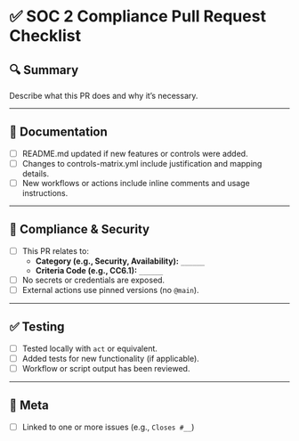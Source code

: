 # ✅ SOC 2 Compliance Pull Request Checklist

## 🔍 Summary

Describe what this PR does and why it’s necessary.

---

## 📄 Documentation

- [ ] README.md updated if new features or controls were added.
- [ ] Changes to controls-matrix.yml include justification and mapping details.
- [ ] New workflows or actions include inline comments and usage instructions.

---

## 🔐 Compliance & Security

- [ ] This PR relates to:
  - **Category (e.g., Security, Availability):** `______`
  - **Criteria Code (e.g., CC6.1):** `______`
- [ ] No secrets or credentials are exposed.
- [ ] External actions use pinned versions (no `@main`).

---

## ✅ Testing

- [ ] Tested locally with `act` or equivalent.
- [ ] Added tests for new functionality (if applicable).
- [ ] Workflow or script output has been reviewed.

---

## 📎 Meta

- [ ] Linked to one or more issues (e.g., `Closes #__`)
